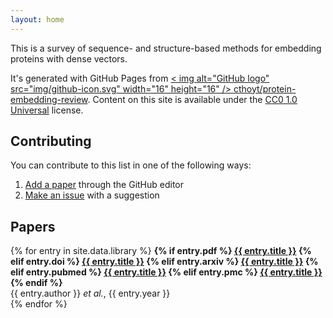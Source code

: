 ```yaml
---
layout: home
---
```

This is a survey of sequence- and structure-based methods for embedding proteins with dense vectors.

It's generated with GitHub Pages from <a href="https://github.com/cthoyt/protein-embedding-review"><
img alt="GitHub logo"
src="img/github-icon.svg" width="16" height="16" /> cthoyt/protein-embedding-review</a>. Content on
this site is available under
the [CC0 1.0 Universal](https://github.com/cthoyt/protein-embedding-review/blob/main/LICENSE)
license.

## Contributing

You can contribute to this list in one of the following ways:

1. [Add a paper](https://github.com/cthoyt/protein-embedding-review/edit/main/_data/library.yml)
   through the GitHub editor
2. [Make an issue](https://github.com/cthoyt/protein-embedding-review/issues/new) with a suggestion

## Papers

{% for entry in site.data.library %}
<strong>
{% if entry.pdf %}
<a href="{{ entry.pdf }}">{{ entry.title }}</a>
{% elif entry.doi %}
<a href="https://bioregistry.io/doi:{{ entry.doi }}">{{ entry.title }}</a>
{% elif entry.arxiv %}
<a href="https://bioregistry.io/arxiv:{{ entry.arxiv }}">{{ entry.title }}</a>
{% elif entry.pubmed %}
<a href="https://bioregistry.io/pubmed:{{ entry.pubmed }}">{{ entry.title }}</a>
{% elif entry.pmc %}
<a href="https://bioregistry.io/pmc:{{ entry.pmc }}">{{ entry.title }}</a>
{% endif %}
</strong>
<br />{{ entry.author }} *et al.*, {{ entry.year }}
<br />
{% endfor %}
